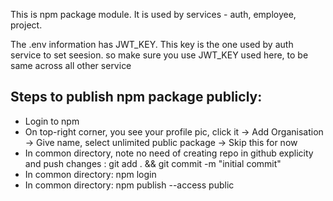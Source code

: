 This is npm package module. It is used by services - auth, employee, project.

The .env information has JWT_KEY. This key is the one used by auth service to set seesion. so make sure you use JWT_KEY used here, to be same across all other service

## Steps to publish npm package publicly:
- Login to npm
- On top-right corner, you see your profile pic, click it -> Add Organisation -> Give name, select unlimited public package -> Skip this for now
- In common directory, note no need of creating repo in github explicity and push changes : git add . && git commit -m "initial commit" 
- In common directory: npm login 
- In common directory: npm publish --access public